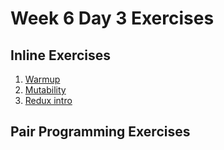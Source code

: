 # Week 6 Day 3 Exercises

## Inline Exercises

1. [Warmup](warmup.md)
1. [Mutability](mutability/)
1. [Redux intro](redux-intro.md)

## Pair Programming Exercises

